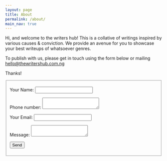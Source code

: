 ```yaml
---
layout: page
title: About
permalink: /about/
main_nav: true
---
```


Hi, and welcome to the writers hub!
This is a collative of writings inspired by various causes & conviction.
We provide an avenue for you to showcase your best writeups of whatsoever genres.

To publish with us, please get in touch using the form below or mailing hello@thewritershub.com.ng

Thanks!
<fieldset>
<form name="contact" method="POST" data-netlify="true">
  <p>
    <label>Your Name: <input type="text" name="name" /></label>   
  </p>
  <p>
    <label>Phone number: <textarea name="number"></textarea></label>
  </p>
  <p>
    <label>Your Email: <input type="email" name="email" /></label>
  </p>
  <p>
    <label>Message: <textarea name="message"></textarea></label>
  </p>
  <p>
    <button type="submit">Send</button>
  </p>
</form>
</fieldset>


[centrarium]: https://github.com/bencentra/centrarium
[bencentra]: http://bencentra.com
[jekyll]: https://github.com/jekyll/jekyll
